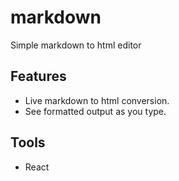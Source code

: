 # markdown
Simple markdown to html editor

## Features
* Live markdown to html conversion.
* See formatted output as you type.

## Tools
* React
